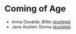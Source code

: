 # Coming of Age

- Anna Gavalda: Billie [részletek](../_details/Anna%20Gavalda.md#id_959)
- Jane Austen: Emma [részletek](../_details/Jane%20Austen.md#id_57)